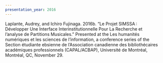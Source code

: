 ```yaml
---
presentation_year: 2016
---
```

Laplante, Audrey, and Ichiro Fujinaga. 2016b. “Le Projet SIMSSA : Développer Une Interface Interinstitutionnelle Pour La Recherche et l’analyse de Partitions Musicales.” Presented at the Les humanités numériques et les sciences de l’information, a conference series of the Section étudiante ebsienne de l’Association canadienne des bibliothécaires académiques professionnels (CAPAL/ACBAP), Université de Montréal, Montréal, QC, November 29.

